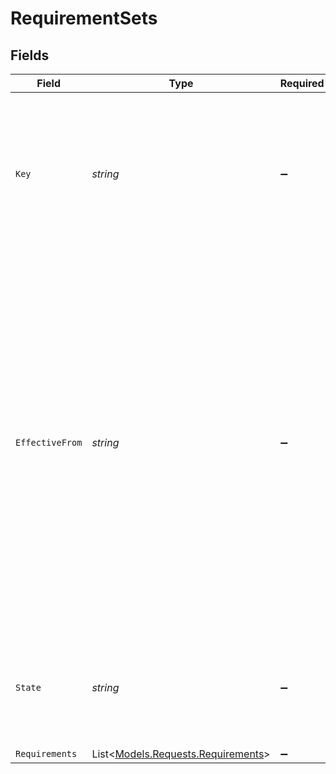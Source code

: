 # RequirementSets


## Fields

| Field                                                                                                                                                                                                                                                                                                                                                                           | Type                                                                                                                                                                                                                                                                                                                                                                            | Required                                                                                                                                                                                                                                                                                                                                                                        | Description                                                                                                                                                                                                                                                                                                                                                                     |
| ------------------------------------------------------------------------------------------------------------------------------------------------------------------------------------------------------------------------------------------------------------------------------------------------------------------------------------------------------------------------------- | ------------------------------------------------------------------------------------------------------------------------------------------------------------------------------------------------------------------------------------------------------------------------------------------------------------------------------------------------------------------------------- | ------------------------------------------------------------------------------------------------------------------------------------------------------------------------------------------------------------------------------------------------------------------------------------------------------------------------------------------------------------------------------- | ------------------------------------------------------------------------------------------------------------------------------------------------------------------------------------------------------------------------------------------------------------------------------------------------------------------------------------------------------------------------------- |
| `Key`                                                                                                                                                                                                                                                                                                                                                                           | *string*                                                                                                                                                                                                                                                                                                                                                                        | :heavy_minus_sign:                                                                                                                                                                                                                                                                                                                                                              | An identifier for a set of requirements. A list of requirement sets can contain multiple sets with the same `key` and different `effective_from` values.                                                                                                                                                                                                                        |
| `EffectiveFrom`                                                                                                                                                                                                                                                                                                                                                                 | *string*                                                                                                                                                                                                                                                                                                                                                                        | :heavy_minus_sign:                                                                                                                                                                                                                                                                                                                                                              | An ISO 8601 formatted date representing the date values became effective. Some requirement sets are effective dated, while others are not. Multiple requirement sets for the same state/key can/will exist with unique effective dates. If a requirement set is has an `effective_from` value, all requirement sets with the same key will also have an `effective_from` value. |
| `State`                                                                                                                                                                                                                                                                                                                                                                         | *string*                                                                                                                                                                                                                                                                                                                                                                        | :heavy_minus_sign:                                                                                                                                                                                                                                                                                                                                                              | One of the two-letter state abbreviations for the fifty United States and the District of Columbia (DC)                                                                                                                                                                                                                                                                         |
| `Requirements`                                                                                                                                                                                                                                                                                                                                                                  | List<[Models.Requests.Requirements](../../Models/Requests/Requirements.md)>                                                                                                                                                                                                                                                                                                     | :heavy_minus_sign:                                                                                                                                                                                                                                                                                                                                                              | N/A                                                                                                                                                                                                                                                                                                                                                                             |